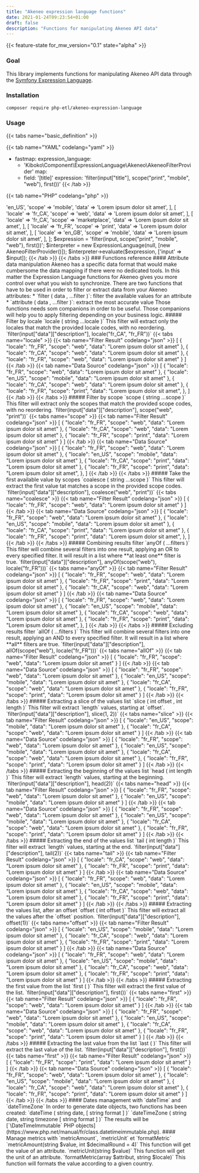 ```yaml
---
title: "Akeneo expression language functions"
date: 2021-01-24T09:23:54+01:00
draft: false
description: "Functions for manipulating Akeneo API data"
---
```


{{< feature-state for_mw_version="0.1" state="alpha" >}}

### Goal

This library implements functions for manipulating Akeneo API data through the
[Symfony Expression Language](https://symfony.com/doc/current/components/expression_language.html).

### Installation

```
composer require php-etl/akeneo-expression-language
```

### Usage

{{< tabs name="basic_definition" >}}

{{< tab name="YAML" codelang="yaml"  >}}
- fastmap:
    expression_language:
    - 'Kiboko\Component\ExpressionLanguage\Akeneo\AkeneoFilterProvider'
    map:
    - field: '[title]'
      expression: 'filter(input["title"], scope("print", "mobile", "web"), first())'
{{< /tab >}}

{{< tab name="PHP" codelang="php"  >}}
<?php

use Symfony\Component\ExpressionLanguage\ExpressionLanguage;
use Kiboko\Component\ExpressionLanguage\Akeneo\AkeneoFilterProvider;

$input = [
    [
        'locale' => 'en_US',
        'scope' => 'mobile',
        'data' => 'Lorem ipsum dolor sit amet',
    ],
    [
        'locale' => 'fr_CA',
        'scope' => 'web',
        'data' => 'Lorem ipsum dolor sit amet',
    ],
    [
        'locale' => 'fr_CA',
        'scope' => 'marketplace',
        'data' => 'Lorem ipsum dolor sit amet',
    ],
    [
        'locale' => 'fr_FR',
        'scope' => 'print',
        'data' => 'Lorem ipsum dolor sit amet',
    ],
    [
        'locale' => 'en_GB',
        'scope' => 'mobile',
        'data' => 'Lorem ipsum dolor sit amet',
    ],
];
$expression = 'filter(input, scope("print", "mobile", "web"), first())';

$interpreter = new ExpressionLanguage(null, [new AkeneoFilterProvider()]);
$interpreter->evaluate($expression, ['input' => $input]);
{{< /tab >}}

{{< /tabs >}}

### Functions reference

#### Attribute data manipulation

Akeneo has a specific data format that would make cumbersome the data mapping
if there were no dedicated tools. In this matter the Expression Language functions
for Akeneo gives you more control over what you wish to synchronize.

There are two functions that have to be used in order to filter or extract data
from your Akeneo attributes:

* `filter ( data , ...filter )`: filter the available values for an attribute
* `attribute ( data , ...filter )`: extract the most accurate value

Those functions needs som companions in order to be useful. Those companions
will help you to apply filtering depending on your business logic.

##### Filter by locale

`locale ( string ...locale )`

This filter will extract only the locales that match the provided locale codes,
with no reordering.

`filter(input["data"]["description"], locale("fr_CA", "fr_FR"))`

{{< tabs name="locale" >}}

{{< tab name="Filter Result" codelang="json"  >}}
[
    {
        "locale": "fr_FR",
        "scope": "web",
        "data": "Lorem ipsum dolor sit amet"
    },
    {
        "locale": "fr_CA",
        "scope": "web",
        "data": "Lorem ipsum dolor sit amet"
    },
    {
        "locale": "fr_FR",
        "scope": "web",
        "data": "Lorem ipsum dolor sit amet"
    }
]
{{< /tab >}}

{{< tab name="Data Source" codelang="json"  >}}
[
    {
        "locale": "fr_FR",
        "scope": "web",
        "data": "Lorem ipsum dolor sit amet"
    },
    {
        "locale": "en_US",
        "scope": "mobile",
        "data": "Lorem ipsum dolor sit amet"
    },
    {
        "locale": "fr_CA",
        "scope": "web",
        "data": "Lorem ipsum dolor sit amet"
    },
    {
        "locale": "fr_FR",
        "scope": "print",
        "data": "Lorem ipsum dolor sit amet",
    },
]
{{< /tab >}}

{{< /tabs >}}

##### Filter by scope

`scope ( string ...scope )`

This filter will extract only the scopes that match the provided scope codes,
with no reordering.

`filter(input["data"]["description"], scope("web", "print"))`

{{< tabs name="scope" >}}

{{< tab name="Filter Result" codelang="json"  >}}
[
    {
        "locale": "fr_FR",
        "scope": "web",
        "data": "Lorem ipsum dolor sit amet"
    },
    {
        "locale": "fr_CA",
        "scope": "web",
        "data": "Lorem ipsum dolor sit amet"
    },
    {
        "locale": "fr_FR",
        "scope": "print",
        "data": "Lorem ipsum dolor sit amet"
    }
]
{{< /tab >}}

{{< tab name="Data Source" codelang="json"  >}}
[
    {
        "locale": "fr_FR",
        "scope": "web",
        "data": "Lorem ipsum dolor sit amet"
    },
    {
        "locale": "en_US",
        "scope": "mobile",
        "data": "Lorem ipsum dolor sit amet"
    },
    {
        "locale": "fr_CA",
        "scope": "print",
        "data": "Lorem ipsum dolor sit amet"
    },
    {
        "locale": "fr_FR",
        "scope": "print",
        "data": "Lorem ipsum dolor sit amet",
    },
]
{{< /tab >}}

{{< /tabs >}}

##### Take the first available value by scopes

`coalesce ( string ...scope )`

This filter will extract the first value tat matches a scope in the provided scope codes.

`filter(input["data"]["description"], coalesce("web", "print"))`

{{< tabs name="coalesce" >}}

{{< tab name="Filter Result" codelang="json"  >}}
[
    {
        "locale": "fr_FR",
        "scope": "web",
        "data": "Lorem ipsum dolor sit amet"
    }
]
{{< /tab >}}

{{< tab name="Data Source" codelang="json"  >}}
[
    {
        "locale": "fr_FR",
        "scope": "web",
        "data": "Lorem ipsum dolor sit amet"
    },
    {
        "locale": "en_US",
        "scope": "mobile",
        "data": "Lorem ipsum dolor sit amet"
    },
    {
        "locale": "fr_CA",
        "scope": "print",
        "data": "Lorem ipsum dolor sit amet"
    },
    {
        "locale": "fr_FR",
        "scope": "print",
        "data": "Lorem ipsum dolor sit amet",
    },
]
{{< /tab >}}

{{< /tabs >}}

##### Combining results filter

`anyOf ( ...filters )`

This filter will combine several filters into one result, applying an OR  
to every specified filter. It will result in a list where **at least one**
filter is true.

`filter(input["data"]["description"], anyOf(scope("web"), locale("fr_FR")))`

{{< tabs name="anyOf" >}}

{{< tab name="Filter Result" codelang="json"  >}}
[
    {
        "locale": "fr_FR",
        "scope": "web",
        "data": "Lorem ipsum dolor sit amet"
    },
    {
        "locale": "fr_FR",
        "scope": "print",
        "data": "Lorem ipsum dolor sit amet"
    },
    {
        "locale": "fr_CA",
        "scope": "web",
        "data": "Lorem ipsum dolor sit amet"
    }
]
{{< /tab >}}

{{< tab name="Data Source" codelang="json"  >}}
[
    {
        "locale": "fr_FR",
        "scope": "web",
        "data": "Lorem ipsum dolor sit amet"
    },
    {
        "locale": "en_US",
        "scope": "mobile",
        "data": "Lorem ipsum dolor sit amet"
    },
    {
        "locale": "fr_CA",
        "scope": "web",
        "data": "Lorem ipsum dolor sit amet"
    },
    {
        "locale": "fr_FR",
        "scope": "print",
        "data": "Lorem ipsum dolor sit amet",
    },
]
{{< /tab >}}

{{< /tabs >}}

##### Excluding results filter

`allOf ( ...filters )`

This filter will combine several filters into one result, applying an AND  
to every specified filter. It will result in a list where **all** filters are true.

`filter(input["data"]["description"], allOf(scope("web"), locale("fr_FR")))`

{{< tabs name="allOf" >}}

{{< tab name="Filter Result" codelang="json"  >}}
[
    {
        "locale": "fr_FR",
        "scope": "web",
        "data": "Lorem ipsum dolor sit amet"
    }
]
{{< /tab >}}

{{< tab name="Data Source" codelang="json"  >}}
[
    {
        "locale": "fr_FR",
        "scope": "web",
        "data": "Lorem ipsum dolor sit amet"
    },
    {
        "locale": "en_US",
        "scope": "mobile",
        "data": "Lorem ipsum dolor sit amet"
    },
    {
        "locale": "fr_CA",
        "scope": "web",
        "data": "Lorem ipsum dolor sit amet"
    },
    {
        "locale": "fr_FR",
        "scope": "print",
        "data": "Lorem ipsum dolor sit amet"
    }
]
{{< /tab >}}

{{< /tabs >}}

##### Extracting a slice of the values list

`slice ( int offset , int length )`

This filter will extract `length` values, starting at `offset`. 

`filter(input["data"]["description"], slice(1, 2))`

{{< tabs name="slice" >}}

{{< tab name="Filter Result" codelang="json"  >}}
[
    {
        "locale": "en_US",
        "scope": "mobile",
        "data": "Lorem ipsum dolor sit amet"
    },
    {
        "locale": "fr_CA",
        "scope": "web",
        "data": "Lorem ipsum dolor sit amet"
    }
]
{{< /tab >}}

{{< tab name="Data Source" codelang="json"  >}}
[
    {
        "locale": "fr_FR",
        "scope": "web",
        "data": "Lorem ipsum dolor sit amet"
    },
    {
        "locale": "en_US",
        "scope": "mobile",
        "data": "Lorem ipsum dolor sit amet"
    },
    {
        "locale": "fr_CA",
        "scope": "web",
        "data": "Lorem ipsum dolor sit amet"
    },
    {
        "locale": "fr_FR",
        "scope": "print",
        "data": "Lorem ipsum dolor sit amet"
    }
]
{{< /tab >}}

{{< /tabs >}}

##### Extracting the beginning of the values list

`head ( int length )`

This filter will extract `length` values, starting at the beginning. 

`filter(input["data"]["description"], head(2))`

{{< tabs name="head" >}}

{{< tab name="Filter Result" codelang="json"  >}}
[
    {
        "locale": "fr_FR",
        "scope": "web",
        "data": "Lorem ipsum dolor sit amet"
    },
    {
        "locale": "en_US",
        "scope": "mobile",
        "data": "Lorem ipsum dolor sit amet"
    }
]
{{< /tab >}}

{{< tab name="Data Source" codelang="json"  >}}
[
    {
        "locale": "fr_FR",
        "scope": "web",
        "data": "Lorem ipsum dolor sit amet"
    },
    {
        "locale": "en_US",
        "scope": "mobile",
        "data": "Lorem ipsum dolor sit amet"
    },
    {
        "locale": "fr_CA",
        "scope": "web",
        "data": "Lorem ipsum dolor sit amet"
    },
    {
        "locale": "fr_FR",
        "scope": "print",
        "data": "Lorem ipsum dolor sit amet"
    }
]
{{< /tab >}}

{{< /tabs >}}

##### Extracting the end of the values list

`tail ( int length )`

This filter will extract `length` values, starting at the end. 

`filter(input["data"]["description"], tail(2))`

{{< tabs name="tail" >}}

{{< tab name="Filter Result" codelang="json"  >}}
[
    {
        "locale": "fr_CA",
        "scope": "web",
        "data": "Lorem ipsum dolor sit amet"
    },
    {
        "locale": "fr_FR",
        "scope": "print",
        "data": "Lorem ipsum dolor sit amet"
    }
]
{{< /tab >}}

{{< tab name="Data Source" codelang="json"  >}}
[
    {
        "locale": "fr_FR",
        "scope": "web",
        "data": "Lorem ipsum dolor sit amet"
    },
    {
        "locale": "en_US",
        "scope": "mobile",
        "data": "Lorem ipsum dolor sit amet"
    },
    {
        "locale": "fr_CA",
        "scope": "web",
        "data": "Lorem ipsum dolor sit amet"
    },
    {
        "locale": "fr_FR",
        "scope": "print",
        "data": "Lorem ipsum dolor sit amet"
    }
]
{{< /tab >}}

{{< /tabs >}}

##### Extracting the values list, after an offset

`offset ( int offset )`

This filter will extract all the values after the `offset` position. 

`filter(input["data"]["description"], offset(1))`

{{< tabs name="offset" >}}

{{< tab name="Filter Result" codelang="json"  >}}
[
    {
        "locale": "en_US",
        "scope": "mobile",
        "data": "Lorem ipsum dolor sit amet"
    },
    {
        "locale": "fr_CA",
        "scope": "web",
        "data": "Lorem ipsum dolor sit amet"
    },
    {
        "locale": "fr_FR",
        "scope": "print",
        "data": "Lorem ipsum dolor sit amet"
    }
]
{{< /tab >}}

{{< tab name="Data Source" codelang="json"  >}}
[
    {
        "locale": "fr_FR",
        "scope": "web",
        "data": "Lorem ipsum dolor sit amet"
    },
    {
        "locale": "en_US",
        "scope": "mobile",
        "data": "Lorem ipsum dolor sit amet"
    },
    {
        "locale": "fr_CA",
        "scope": "web",
        "data": "Lorem ipsum dolor sit amet"
    },
    {
        "locale": "fr_FR",
        "scope": "print",
        "data": "Lorem ipsum dolor sit amet"
    }
]
{{< /tab >}}

{{< /tabs >}}

##### Extracting the first value from the list

`first ( )`

This filter will extract the first value of the list. 

`filter(input["data"]["description"], first())`

{{< tabs name="first" >}}

{{< tab name="Filter Result" codelang="json"  >}}
[
    {
        "locale": "fr_FR",
        "scope": "web",
        "data": "Lorem ipsum dolor sit amet"
    }
]
{{< /tab >}}

{{< tab name="Data Source" codelang="json"  >}}
[
    {
        "locale": "fr_FR",
        "scope": "web",
        "data": "Lorem ipsum dolor sit amet"
    },
    {
        "locale": "en_US",
        "scope": "mobile",
        "data": "Lorem ipsum dolor sit amet"
    },
    {
        "locale": "fr_CA",
        "scope": "web",
        "data": "Lorem ipsum dolor sit amet"
    },
    {
        "locale": "fr_FR",
        "scope": "print",
        "data": "Lorem ipsum dolor sit amet"
    }
]
{{< /tab >}}

{{< /tabs >}}

##### Extracting the last value from the list

`last ( )`

This filter will extract the last value of the list. 

`filter(input["data"]["description"], first())`

{{< tabs name="first" >}}

{{< tab name="Filter Result" codelang="json"  >}}
[
    {
        "locale": "fr_FR",
        "scope": "print",
        "data": "Lorem ipsum dolor sit amet"
    }
]
{{< /tab >}}

{{< tab name="Data Source" codelang="json"  >}}
[
    {
        "locale": "fr_FR",
        "scope": "web",
        "data": "Lorem ipsum dolor sit amet"
    },
    {
        "locale": "en_US",
        "scope": "mobile",
        "data": "Lorem ipsum dolor sit amet"
    },
    {
        "locale": "fr_CA",
        "scope": "web",
        "data": "Lorem ipsum dolor sit amet"
    },
    {
        "locale": "fr_FR",
        "scope": "print",
        "data": "Lorem ipsum dolor sit amet"
    }
]
{{< /tab >}}

{{< /tabs >}}

#### Dates management with `dateTime` and `dateTimeZone`

In order to generate date objects, two functions has been created:

`dateTime ( string date, [ string format ] )`

`dateTimeZone ( string date, string timezone [ string format ] )`

The results will be [`\DateTimeImmutable` PHP objects](https://www.php.net/manual/fr/class.datetimeimmutable.php).

#### Manage metrics with `metricAmount`, `metricUnit` et `formatMetric`

`metricAmount(string $value, int $decimalRound = 4)`

This function will get the value of an attribute.

`metricUnit(string $value)`

This function will get the unit of an attribute.

`formatMetric(array $attribut, string $locale)` 

This function will formats the value according to a given country.
